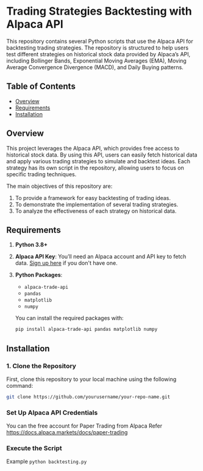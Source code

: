 # Trading Strategies Backtesting with Alpaca API

This repository contains several Python scripts that use the Alpaca API for backtesting trading strategies. The repository is structured to help users test different strategies on historical stock data provided by Alpaca’s API, including Bollinger Bands, Exponential Moving Averages (EMA), Moving Average Convergence Divergence (MACD), and Daily Buying patterns.

## Table of Contents

- [Overview](#overview)
- [Requirements](#requirements)
- [Installation](#installation)


## Overview

This project leverages the Alpaca API, which provides free access to historical stock data. By using this API, users can easily fetch historical data and apply various trading strategies to simulate and backtest ideas. Each strategy has its own script in the repository, allowing users to focus on specific trading techniques.

The main objectives of this repository are:
1. To provide a framework for easy backtesting of trading ideas.
2. To demonstrate the implementation of several trading strategies.
3. To analyze the effectiveness of each strategy on historical data.

## Requirements

1. **Python 3.8+**
2. **Alpaca API Key**: You’ll need an Alpaca account and API key to fetch data. [Sign up here](https://alpaca.markets/) if you don't have one.
3. **Python Packages**:
   - `alpaca-trade-api`
   - `pandas`
   - `matplotlib`
   - `numpy`

   You can install the required packages with:

   ```bash
   pip install alpaca-trade-api pandas matplotlib numpy
   ```
   
## Installation

### 1. Clone the Repository

First, clone this repository to your local machine using the following command:

```bash
git clone https://github.com/yourusername/your-repo-name.git
```

### Set Up Alpaca API Credentials

You can the free account for Paper Trading from Alpaca 
Refer https://docs.alpaca.markets/docs/paper-trading

### Execute the Script 
  Example
 ```python backtesting.py ```
   

